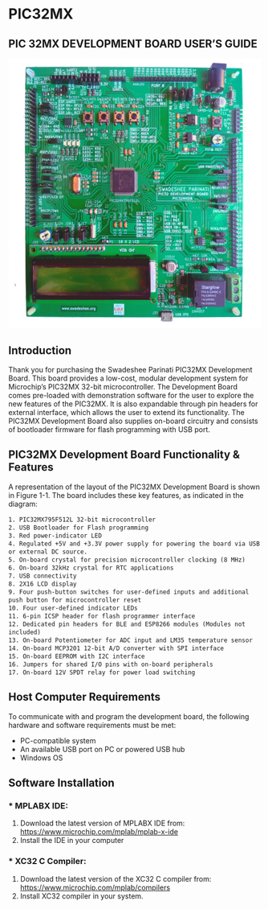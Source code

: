 # PIC32MX
## PIC 32MX DEVELOPMENT BOARD USER’S GUIDE

![](https://github.com/parinatie/PIC32MX/blob/master/images/PIC32MX1.png)

## Introduction
Thank you for purchasing the Swadeshee Parinati PIC32MX Development Board. This board provides a low-cost, modular development system for Microchip’s PIC32MX 32-bit microcontroller. The Development Board comes pre-loaded with demonstration software for the user to explore the new features of the PIC32MX. It is also expandable through pin headers for external interface, which allows the user to extend its functionality. The PIC32MX Development Board also supplies on-board circuitry and consists of bootloader firmware for flash programming with USB port.

## PIC32MX Development Board Functionality & Features
A representation of the layout of the PIC32MX Development Board is shown in Figure 1-1. The board includes these key features, as indicated in the diagram:

    1. PIC32MX795F512L 32-bit microcontroller
    2. USB Bootloader for Flash programming
    3. Red power-indicator LED
    4. Regulated +5V and +3.3V power supply for powering the board via USB or external DC source.
    5. On-board crystal for precision microcontroller clocking (8 MHz)
    6. On-board 32kHz crystal for RTC applications
    7. USB connectivity
    8. 2X16 LCD display
    9. Four push-button switches for user-defined inputs and additional push button for microcontroller reset
    10. Four user-defined indicator LEDs
    11. 6-pin ICSP header for flash programmer interface
    12. Dedicated pin headers for BLE and ESP8266 modules (Modules not included)
    13. On-board Potentiometer for ADC input and LM35 temperature sensor
    14. On-board MCP3201 12-bit A/D converter with SPI interface
    15. On-board EEPROM with I2C interface
    16. Jumpers for shared I/O pins with on-board peripherals 
    17. On-board 12V SPDT relay for power load switching

## Host Computer Requirements
To communicate with and program the development board, the following hardware and software requirements must be met:
* PC-compatible system
* An available USB port on PC or powered USB hub
* Windows OS

## Software Installation
### * MPLABX IDE: 
1. Download the latest version of MPLABX IDE from: https://www.microchip.com/mplab/mplab-x-ide
2. Install the IDE in your computer
### * XC32 C Compiler:
1. Download the latest version of the XC32 C compiler from: https://www.microchip.com/mplab/compilers
2. Install XC32 compiler in your system.
